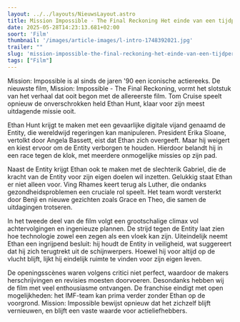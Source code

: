 ```yaml
---
layout: ../../layouts/NieuwsLayout.astro
title: Mission Impossible - The Final Reckoning Het einde van een tijdperk
date: 2025-05-28T14:23:13.681+02:00
soort: 'Film'
thumbnail: '/images/article-images/l-intro-1748392021.jpg'
trailer: ""
slug: 'mission-impossible-the-final-reckoning-het-einde-van-een-tijdperk'
tags: ["Film"]
---
```


Mission: Impossible is al sinds de jaren '90 een iconische actiereeks. De
nieuwste film, Mission: Impossible - The Final Reckoning, vormt het slotstuk van
het verhaal dat ooit begon met de allereerste film. Tom Cruise speelt opnieuw de
onverschrokken held Ethan Hunt, klaar voor zijn meest uitdagende missie ooit.

Ethan Hunt krijgt te maken met een gevaarlijke digitale vijand genaamd de
Entity, die wereldwijd regeringen kan manipuleren. President Erika Sloane,
vertolkt door Angela Bassett, eist dat Ethan zich overgeeft. Maar hij weigert en
kiest ervoor om de Entity verborgen te houden. Hierdoor belandt hij in een race
tegen de klok, met meerdere onmogelijke missies op zijn pad.

Naast de Entity krijgt Ethan ook te maken met de slechterik Gabriel, die de
kracht van de Entity voor zijn eigen doelen wil inzetten. Gelukkig staat Ethan
er niet alleen voor. Ving Rhames keert terug als Luther, die ondanks
gezondheidsproblemen een cruciale rol speelt. Het team wordt versterkt door
Benji en nieuwe gezichten zoals Grace en Theo, die samen de uitdagingen
trotseren.

In het tweede deel van de film volgt een grootschalige climax vol
achtervolgingen en ingenieuze plannen. De strijd tegen de Entity laat zien hoe
technologie zowel een zegen als een vloek kan zijn. Uiteindelijk neemt Ethan een
ingrijpend besluit: hij houdt de Entity in veiligheid, wat suggereert dat hij
zich terugtrekt uit de schijnwerpers. Hoewel hij voor altijd op de vlucht
blijft, lijkt hij eindelijk ruimte te vinden voor zijn eigen leven.

De openingsscènes waren volgens critici niet perfect, waardoor de makers
herschrijvingen en revisies moesten doorvoeren. Desondanks hebben wij de film
met veel enthousiasme ontvangen. De franchise eindigt met open mogelijkheden:
het IMF-team kan prima verder zonder Ethan op de voorgrond. Mission: Impossible
bewijst opnieuw dat het zichzelf blijft vernieuwen, en blijft een vaste waarde
voor actieliefhebbers.